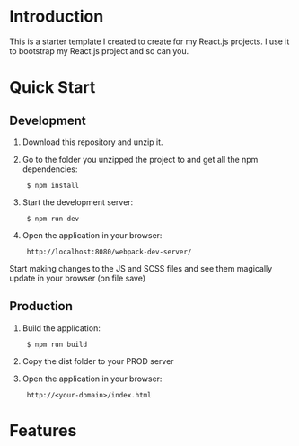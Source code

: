 # Introduction
This is a starter template I created to create for my React.js projects. I use it to bootstrap my React.js project and so can you.

# Quick Start
## Development

1. Download this repository and unzip it.
2. Go to the folder you unzipped the project to and get all the npm dependencies:

        $ npm install
3. Start the development server:

        $ npm run dev
4. Open the application in your browser:

        http://localhost:8080/webpack-dev-server/

Start making changes to the JS and SCSS files and see them magically update in your browser (on file save)

## Production

1. Build the application:

        $ npm run build
2. Copy the dist folder to your PROD server
3. Open the application in your browser:

        http://<your-domain>/index.html

# Features
